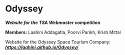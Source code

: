 # **Odyssey**
***Website for the TSA Webmaster competition***

**Members:** Laahini Addagatla, Poorvi Parikh, Krish Mittal

Website for the Odyssey Space Tourism Company:<br>***https://laahini.github.io/Odyssey/***
